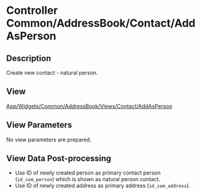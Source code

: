 # Controller Common/AddressBook/Contact/AddAsPerson

## Description

Create new contact - natural person.

## View

[App/Widgets/Common/AddressBook/Views/Contact/AddAsPerson](../../Views/Contact/AddAsPerson.md)

## View Parameters

No view parameters are prepared.

## View Data Post-processing

* Use ID of newly created person as primary contact person (`id_com_person`) which is shown as natural person contact.
* Use ID of newly created address as primary address (`id_com_address`).

